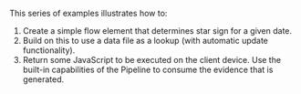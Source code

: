 This series of examples illustrates how to:
1. Create a simple flow element that determines star sign for a given date.
2. Build on this to use a data file as a lookup (with automatic update functionality).
3. Return some JavaScript to be executed on the client device. Use the built-in capabilities of the Pipeline to consume the evidence that is generated.
